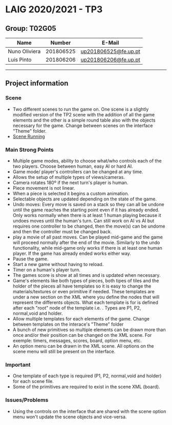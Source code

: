 # LAIG 2020/2021 - TP3

## Group: T02G05

| Name             | Number    | E-Mail               |
| ---------------- | --------- | -------------------- |
| Nuno Oliviera    | 201806525 | up201806525@fe.up.pt |
| Luís Pinto       | 201806206 | up201806206@fe.up.pt |

----
## Project information
### Scene
  - Two different scenes to run the game on. One scene is a slightly modified version of the TP2 scene with the addition of all the game elements and the other is a simple round table also with the objects necessary for the game. Change between scenes on the interface "Theme" folder.
  - [Scene Running](https://web.fe.up.pt/~up201806206/laig/TP3/)

### Main Strong Points
  - Multiple game modes, ability to choose what/who controls each of the two players. Choose between human, easy AI or hard AI.
  - Game mode/ player's controllers can be changed at any time.
  - Allows the setup of multiple types of views/cameras.
  - Camera rotates 180º if the next turn's player is human.
  - Piece movement is not linear.
  - When a piece is selected it begins a custom animation.
  - Selectable objects are updated depending on the state of the game.
  - Undo moves: Every move is saved on a stack so they can all be undone until the game reaches the starting point even if it has already ended. Only works normally when there is at least 1 human playing because it undoes moves until the human's turn. Can still work on AI vs AI but requires one controller to be changed, then the move(s) can be undome and then the controller must be changed back.
  - play a movie of all past moves. Can be played mid-game and the game will proceed normally after the end of the movie. Similarly to the undo functionality, while mid-game only works if there is at least one human player. If the game has already ended works either way.
  - Pause the game.
  - Start a new game without having to reload.
  - Timer on a human's player turn.
  - The games score is show at all times and is updated when necessary.
  - Game's elements like both types of pieces, both tipes of tiles and the holder of the pieces all have templates so it is easy to change the materials/textures or even primitive if needed. These templates are under a new section on the XML <templates> where you define the nodes that will represent the differents objects. What each template is for is defined after each "root" node of the template i.e. <node id="P2piece" type="P2">. Types are P1, P2, normal,void and holder. 
  - Allow multiple templates for each elements of the game. Change between templates on the interace's "Theme" folder
  - A bunch of new primitives so multiple elements can be drawn more than once and/or their position can be changed on the XML scene. For exemple: timers, messages, scores, board, option menu, etc.
  - An option menu can be drawn in the XML scene. All options on the scene menu will still be present on the interface.

### Important
  - One template of each type is required (P1, P2, normal,void and holder) for each scene file.
  - Some of the primitives are required to exist in the scene XML (board).

### Issues/Problems

- Using the controls on the interface that are shared with the scene option menu won't update the scene objects and vice-versa.
